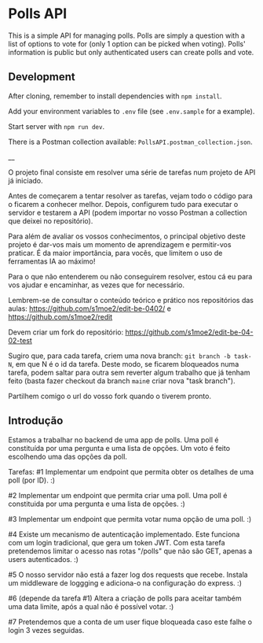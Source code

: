 # Polls API

This is a simple API for managing polls.
Polls are simply a question with a list of options to vote for (only 1 option can be picked when voting).
Polls' information is public but only authenticated users can create polls and vote.

## Development

After cloning, remember to install dependencies with `npm install`.

Add your environment variables to `.env` file (see `.env.sample` for a example).

Start server with `npm run dev`.

There is a Postman collection available: `PollsAPI.postman_collection.json`.

\_\_

O projeto final consiste em resolver uma série de tarefas num projeto de API já iniciado.

Antes de começarem a tentar resolver as tarefas, vejam todo o código para o ficarem a conhecer melhor. Depois, configurem tudo para executar o servidor e testarem a API (podem importar no vosso Postman a collection que deixei no repositório).

Para além de avaliar os vossos conhecimentos, o principal objetivo deste projeto é dar-vos mais um momento de aprendizagem e permitir-vos praticar. É da maior importância, para vocês, que limitem o uso de ferramentas IA ao máximo!

Para o que não entenderem ou não conseguirem resolver, estou cá eu para vos ajudar e encaminhar, as vezes que for necessário.

Lembrem-se de consultar o conteúdo teórico e prático nos repositórios das aulas: https://github.com/s1moe2/edit-be-0402/ e https://github.com/s1moe2/redit

Devem criar um fork do repositório: https://github.com/s1moe2/edit-be-04-02-test

Sugiro que, para cada tarefa, criem uma nova branch: `git branch -b task-N`, em que N é o id da tarefa. Deste modo, se ficarem bloqueados numa tarefa, podem saltar para outra sem reverter algum trabalho que já tenham feito (basta fazer checkout da branch `main`e criar nova "task branch").

Partilhem comigo o url do vosso fork quando o tiverem pronto.

## Introdução

Estamos a trabalhar no backend de uma app de polls. Uma poll é constituída por uma pergunta e uma lista de opções. Um voto é feito escolhendo uma das opções da poll.

Tarefas:
#1
Implementar um endpoint que permita obter os detalhes de uma poll (por ID). :)

#2
Implementar um endpoint que permita criar uma poll. Uma poll é constituida por uma pergunta e uma lista de opções. :)

#3
Implementar um endpoint que permita votar numa opção de uma poll. :)

#4
Existe um mecanismo de autenticação implementado. Este funciona com um login tradicional, que gera um token JWT. Com esta tarefa pretendemos limitar o acesso nas rotas "/polls" que não são GET, apenas a users autenticados. :)

#5
O nosso servidor não está a fazer log dos requests que recebe. Instala um middleware de loggging e adiciona-o na configuração do express. :)

#6
(depende da tarefa #1)
Altera a criação de polls para aceitar também uma data limite, após a qual não é possível votar. :)

#7
Pretendemos que a conta de um user fique bloqueada caso este falhe o login 3 vezes seguidas.
